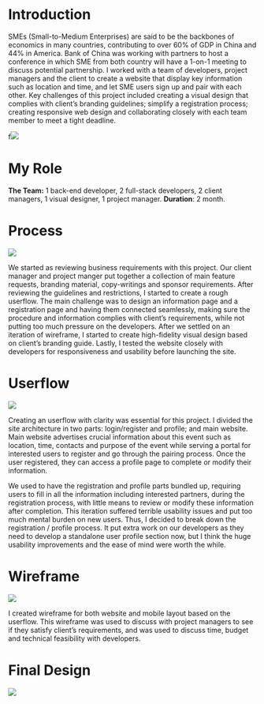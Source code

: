 # Introduction

SMEs (Small-to-Medium Enterprises) are said to be the backbones of economics in many countries, contributing to over 60% of GDP in China and 44% in America. Bank of China was working with partners to host a conference in which SME from both country will have a 1-on-1 meeting to discuss potential partnership. I worked with a team of developers, project managers and the client to create a website that display key information such as location and time, and let SME users sign up and pair with each other. Key challenges of this project included creating a visual design that complies with client’s branding guidelines; simplify a registration process; creating responsive web design and collaborating closely with each team member to meet a tight deadline.

f![](https://images.squarespace-cdn.com/content/v1/58ec7896725e25240ec4c731/1565891407923-373S488IT8FQ9K0ZD42B/ke17ZwdGBToddI8pDm48kEcWoO4JUR--_37RtKGuv1N7gQa3H78H3Y0txjaiv_0fDoOvxcdMmMKkDsyUqMSsMWxHk725yiiHCCLfrh8O1z4YTzHvnKhyp6Da-NYroOW3ZGjoBKy3azqku80C789l0pmy3nA_zcH46jcY3zQ1h8ibGTG53pNH25n7uCJuOTEoPRO5iN8_U739CkBbQyQRqQ/Cover.jpg?format=2500w)

# My Role

**The Team:**
1 back-end developer, 2 full-stack developers, 2 client managers,
1 visual designer, 1 project manager.
**Duration**: 2 month.

# Process

![](https://images.squarespace-cdn.com/content/v1/58ec7896725e25240ec4c731/1564189835783-25954MXLROQEJPRIDL7X/ke17ZwdGBToddI8pDm48kFmQrOHzFX78zdTgFL7mVgAUqsxRUqqbr1mOJYKfIPR7LoDQ9mXPOjoJoqy81S2I8N_N4V1vUb5AoIIIbLZhVYwL8IeDg6_3B-BRuF4nNrNcQkVuAT7tdErd0wQFEGFSnCP1GClTbLcMntuP0nS-YyMFsXYBc8ogMsE3S7TfHqvY_HYpcMS0iMI7_hi3J93oqw/Process.jpg?format=2500w)

We started as reviewing business requirements with this project. Our client manager and project manger put together a collection of main feature requests, branding material, copy-writings and sponsor requirements. After reviewing the guidelines and restrictions, I started to create a rough userflow. The main challenge was to design an information page and a registration page and having them connected seamlessly, making sure the procedure and information complies with client’s requirements, while not putting too much pressure on the developers. After we settled on an iteration of wireframe, I started to create high-fidelity visual design based on client’s branding guide. Lastly, I tested the website closely with developers for responsiveness and usability before launching the site.

# Userflow

![](https://paper-attachments.dropbox.com/s_6DE5DEB593549EC13788677CA8C651F77B43C716C08F6DCA696AB1102AA60F37_1568602225497_image.png)

Creating an userflow with clarity was essential for this project. I divided the site architecture in two parts: login/register and profile; and main website. Main website advertises crucial information about this event such as location, time, contacts and purpose of the event while serving a portal for interested users to register and go through the pairing process. Once the user registered, they can access a profile page to complete or modify their information.

We used to have the registration and profile parts bundled up, requiring users to fill in all the information including interested partners, during the registration process, with little means to review or modify these information after completion. This iteration suffered terrible usability issues and put too much mental burden on new users. Thus, I decided to break down the registration / profile process. It put extra work on our developers as they need to develop a standalone user profile section now, but I think the huge usability improvements and the ease of mind were worth the while.

# Wireframe

![](https://images.squarespace-cdn.com/content/v1/58ec7896725e25240ec4c731/1564188791120-0COBMOLVFZKYBSB3TG2W/ke17ZwdGBToddI8pDm48kIIWdAnyBSrZ5E6Gv7JXlDh7gQa3H78H3Y0txjaiv_0fDoOvxcdMmMKkDsyUqMSsMWxHk725yiiHCCLfrh8O1z4YTzHvnKhyp6Da-NYroOW3ZGjoBKy3azqku80C789l0k9kZPbuygN4RSDPe_G5PO_pbVb0jdkjHmk-MhSr8npod9fyhKaF6iH64GfT8sX2GQ/Wireframe.jpg?format=2500w)

I created wireframe for both website and mobile layout based on the userflow. This wireframe was used to discuss with project managers to see if they satisfy client’s requirements, and was used to discuss time, budget and technical feasibility with developers.

# Final Design

![](https://images.squarespace-cdn.com/content/v1/58ec7896725e25240ec4c731/1564197047745-TO91YNF8QJIFSPQF9ZU6/ke17ZwdGBToddI8pDm48kIYc4kp0eJ41Mo5GcmKZCGJ7gQa3H78H3Y0txjaiv_0fDoOvxcdMmMKkDsyUqMSsMWxHk725yiiHCCLfrh8O1z4YTzHvnKhyp6Da-NYroOW3ZGjoBKy3azqku80C789l0vApyh6NsI3juLutxTva2hhXkoobvnJnxlWck2VzDCpGp0kLkecSxZrYLkpvbXKAUg/Mockup.jpg?format=2500w)
